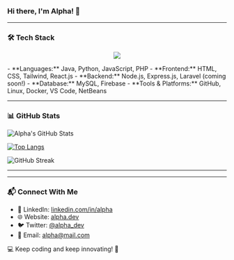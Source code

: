 ### Hi there, I'm Alpha! 👋

---

### 🛠️ Tech Stack
<p align="center">
  <a href="https://skillicons.dev">
    <img src="https://skillicons.dev/icons?i=git,docker,java,python, javascript,PHP,html,css,tailwind,react,next,svelte" />
  </a>
</p>
- **Languages:** Java, Python, JavaScript, PHP
- **Frontend:** HTML, CSS, Tailwind, React.js
- **Backend:** Node.js, Express.js, Laravel (coming soon!)
- **Database:** MySQL, Firebase
- **Tools & Platforms:** GitHub, Linux, Docker, VS Code, NetBeans

---

### 📊 GitHub Stats
![Alpha's GitHub Stats](https://github-readme-stats.vercel.app/api?username=AlphaIsYour&show_icons=true&theme=radical)

[![Top Langs](https://github-readme-stats.vercel.app/api/top-langs/?username=AlphaIsYour&layout=compact&theme=radical)](https://github.com/AlphaIsYour/github-readme-stats)

![GitHub Streak](https://streak-stats.demolab.com/?user=AlphaIsYour&theme=radical)

---

---

### 📬 Connect With Me
- 💼 LinkedIn: [linkedin.com/in/alpha](#)
- 🌐 Website: [alpha.dev](#)
- 🐦 Twitter: [@alpha_dev](#)
- 📧 Email: [alpha@mail.com](#)

💻 Keep coding and keep innovating! 🚀
